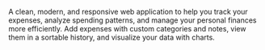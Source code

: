 A clean, modern, and responsive web application to help you track your expenses, analyze spending patterns, and manage your personal finances more efficiently. Add expenses with custom categories and notes, view them in a sortable history, and visualize your data with charts.
